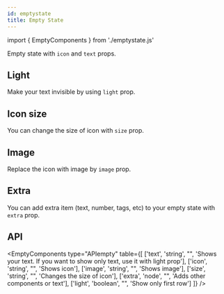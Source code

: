 ```yaml
---
id: emptystate
title: Empty State
---
```


import { EmptyComponents } from './emptystate.js'

<p>Empty state with <code>icon</code> and <code>text</code> props.</p>
<EmptyComponents type="simple" item="info-circle" />

## Light

<p>Make your text invisible by using <code>light</code> prop. </p>
<EmptyComponents type="light" item="info-circle" />

## Icon size

<p>You can change the size of icon with <code>size</code> prop. </p>
<EmptyComponents type="size" item="info-circle" size="30" />

## Image

<p>Replace the icon with image by <code>image</code> prop.</p>
<EmptyComponents type="image" item="https://erxes.io/static/images/logo/logo_dark.svg" />

## Extra

<p>You can add extra item (text, number, tags, etc) to your empty state with <code>extra</code> prop.</p>
<EmptyComponents type="extra" item="info-circle" />

## API

<EmptyComponents type="APIempty" table={[
    ['text', 'string', "", 'Shows your text. If you want to show only text, use it with light prop'],
    ['icon', 'string', "", 'Shows icon'],
    ['image', 'string', "", 'Shows image'],
    ['size', 'string', "", 'Changes the size of icon'],
    ['extra', 'node', "", 'Adds other components or text'],
    ['light', 'boolean', "", 'Show only first row']
]} />